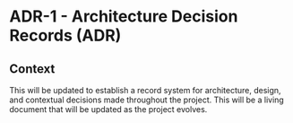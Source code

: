 # ADR-1 - Architecture Decision Records (ADR)

## Context

This will be updated to establish a record system for architecture, design, and contextual decisions made throughout the project. This will be a living document that will be updated as the project evolves.